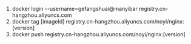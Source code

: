 1. docker login --username=gefangshuai@manyibar registry.cn-hangzhou.aliyuncs.com
2. docker tag [imageId] registry.cn-hangzhou.aliyuncs.com/noyi/nginx:[version]
3. docker push registry.cn-hangzhou.aliyuncs.com/noyi/nginx:[version]
